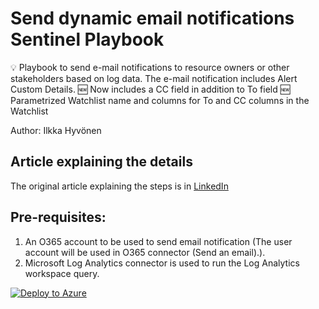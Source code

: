 # Send dynamic email notifications Sentinel Playbook
💡 Playbook to send e-mail notifications to resource owners or other stakeholders based on log data. The e-mail notification includes Alert Custom Details.
🆕 Now includes a CC field in addition to To field
🆕 Parametrized Watchlist name and columns for To and CC columns in the Watchlist

Author: Ilkka Hyvönen

## Article explaining the details
The original article explaining the steps is in [LinkedIn](https://www.linkedin.com/pulse/microsoft-sentinel-playbook-sending-e-mail-alert-details-hyv%C3%B6nen-gsmwf/)

## Pre-requisites:
1. An O365 account to be used to send email notification (The user account will be used in O365 connector (Send an email).).
2. Microsoft Log Analytics connector is used to run the Log Analytics workspace query.

[![Deploy to Azure](https://aka.ms/deploytoazurebutton)](https://portal.azure.com/#create/Microsoft.Template/uri/https%3A%2F%2Fraw.githubusercontent.com%2Filesec%2FMicrosoft-Sentinel%2Frefs%2Fheads%2Fmain%2FPlaybooks%2Fdynamic-email-notifications%2Fazuredeploy.json)
